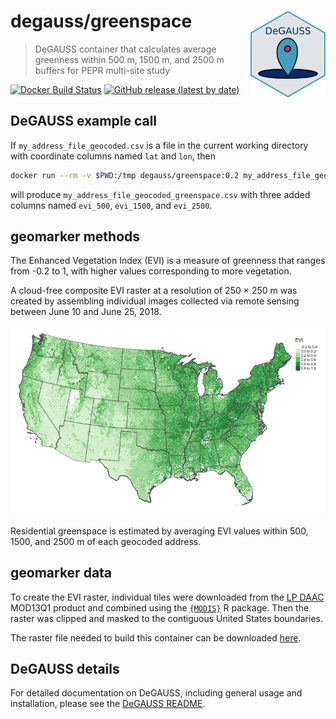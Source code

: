 # degauss/greenspace <a href='https://degauss-org.github.io/DeGAUSS/'><img src='DeGAUSS_hex.png' align="right" height="138.5" /></a>

> DeGAUSS container that calculates average greenness within 500 m, 1500 m, and 2500 m buffers for PEPR multi-site study

[![Docker Build Status](https://img.shields.io/docker/automated/degauss/greenspace)](https://hub.docker.com/repository/docker/degauss/greenspace/tags)
[![GitHub release (latest by date)](https://img.shields.io/github/v/release/degauss-org/greenspace)](https://github.com/degauss-org/greenspace/releases)

## DeGAUSS example call

If `my_address_file_geocoded.csv` is a file in the current working directory with coordinate columns named `lat` and `lon`, then

```sh
docker run --rm -v $PWD:/tmp degauss/greenspace:0.2 my_address_file_geocoded.csv
```

will produce `my_address_file_geocoded_greenspace.csv` with three added columns named `evi_500`, `evi_1500`, and `evi_2500`.

## geomarker methods

The Enhanced Vegetation Index (EVI) is a measure of greenness that ranges from -0.2 to 1, with higher values corresponding to more vegetation.

A cloud-free composite EVI raster at a resolution of 250 × 250 m was created by assembling individual images collected via remote sensing between June 10 and June 25, 2018.

![](figs/evi_us.png)

Residential greenspace is estimated by averaging EVI values within 500, 1500, and 2500 m of each geocoded address.

## geomarker data

To create the EVI raster, individual tiles were downloaded from the [LP DAAC](https://lpdaac.usgs.gov/) MOD13Q1 product and combined using the [`{MODIS}`](https://github.com/MatMatt/MODIS) R package. Then the raster was clipped and masked to the contiguous United States boundaries.

The raster file needed to build this container can be downloaded [here](https://s3.amazonaws.com/geomarker/greenspace/pepr_evi_June_2018_5072.tif). 

## DeGAUSS details

For detailed documentation on DeGAUSS, including general usage and installation, please see the [DeGAUSS README](https://github.com/degauss-org/DeGAUSS).




